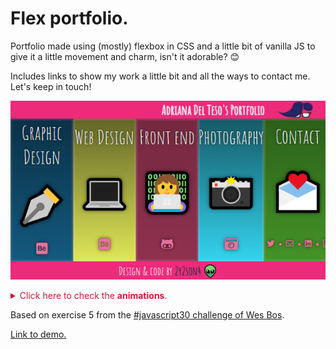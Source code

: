 # Flex portfolio.

Portfolio made using (mostly) flexbox in CSS and a little bit of vanilla JS to give it a little movement and charm, isn't it adorable? 😊

Includes links to show my work a little bit and all the ways to contact me. Let's keep in touch!

<p align="left">
<img src="./img/meta.png">
</p>

<p>
<details>
<summary style="color:crimson">Click here to check the <strong>animations</strong>.</summary>
<p align="center">
<img src="./img/layout.gif">
</p>
</details>
</p>

Based on exercise 5 from the [#javascript30 challenge of Wes Bos](https://javascript30.com/).

[Link to demo.](https://2y2son4.github.io/flex-portfolio/)
